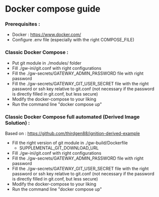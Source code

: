 # Docker compose guide

### Prerequisites :
- Docker : https://www.docker.com/
- Configure .env file (especially with the right COMPOSE_FILE)

### Classic Docker Compose :
- Put git module in ./modules/ folder
- Fill ./gw-ini/git.conf with right configurations
- Fill the ./gw-secrets/GATEWAY_ADMIN_PASSWORD file with right password
- Fill the ./gw-secrets/GATEWAY_GIT_USER_SECRET file with the right password or ssh key relative to git.conf (not necessary if the password is directly filled in git.conf, but less secure)
- Modify the docker-compose to your liking
- Run the command line "docker compose up"

### Classic Docker Compose full automated (Derived Image Solution) :
Based on : https://github.com/thirdgen88/ignition-derived-example
- Fill the right version of git module in ./gw-build/Dockerfile
    - SUPPLEMENTAL_GIT_DOWNLOAD_URL
- Fill ./gw-ini/git.conf with right configurations
- Fill the ./gw-secrets/GATEWAY_ADMIN_PASSWORD file with right password
- Fill the ./gw-secrets/GATEWAY_GIT_USER_SECRET file with the right password or ssh key relative to git.conf (not necessary if the password is directly filled in git.conf, but less secure)
- Modify the docker-compose to your liking
- Run the command line "docker compose up"

